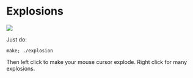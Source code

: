 # Explosions

![]("art/epeek.gif")

Just do:

    make; ./explosion

Then left click to make your mouse cursor explode. Right click for many explosions.
